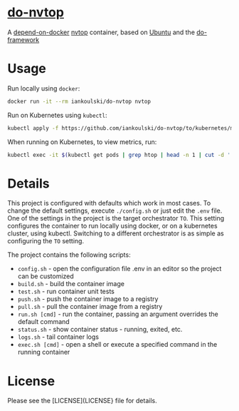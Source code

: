 # [do-nvtop](https://github.com/iankoulski/do-nvtop)

A [depend-on-docker](https://github.com/iankoulski/depend-on-docker/tree/to) [nvtop](https://github.com/Syllo/nvtop) container, based on [Ubuntu](https://ubuntu.com) and the [do-framework](https://bit.ly/do-framework)

# Usage

Run locally using `docker`:

```bash
docker run -it --rm iankoulski/do-nvtop nvtop
```

Run on Kubernetes using `kubectl`:
```bash
kubectl apply -f https://github.com/iankoulski/do-nvtop/to/kubernetes/manifest/do-nvtop-daemonset.yaml
```

When running on Kubernetes, to view metrics, run:

```bash
kubectl exec -it $(kubectl get pods | grep htop | head -n 1 | cut -d ' ' -f 1) -- nvtop
```

# Details

This project is configured with defaults which work in most cases. To change the default settings, execute `./config.sh` or just edit the `.env` file. One of the settings in the project is the target orchestrator `TO`. This setting configures the container to run locally using docker, or on a kubernetes cluster, using kubectl. Switching to a different orchestrator is as simple as configuring the `TO` setting.

The project contains the following scripts:
* `config.sh` - open the configuration file .env in an editor so the project can be customized
* `build.sh` - build the container image
* `test.sh` - run container unit tests
* `push.sh` - push the container image to a registry
* `pull.sh` - pull the container image from a registry
* `run.sh [cmd]` - run the container, passing an argument overrides the default command
* `status.sh` - show container status - running, exited, etc.
* `logs.sh` - tail container logs
* `exec.sh [cmd]` - open a shell or execute a specified command in the running container

# License
Please see the [LICENSE](LICENSE} file for details.
